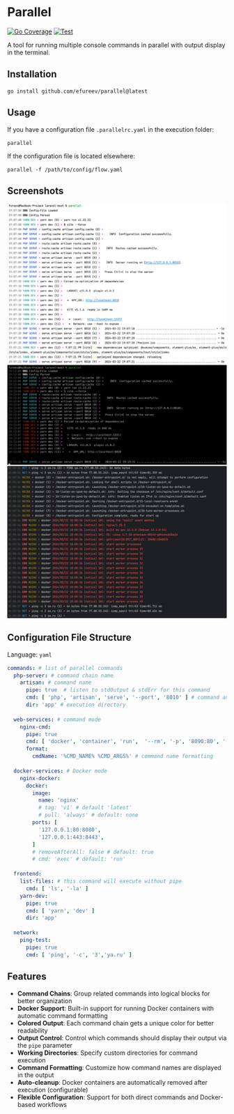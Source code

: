 # Parallel

[![Go Coverage](https://github.com/efureev/parallel/wiki/coverage.svg)](https://raw.githack.com/wiki/efureev/reggol/coverage.html)
[![Test](https://github.com/efureev/parallel/actions/workflows/test.yml/badge.svg)](https://github.com/efureev/parallel/actions/workflows/test.yml)

A tool for running multiple console commands in parallel with output display in the terminal.

## Installation

```shell script
go install github.com/efureev/parallel@latest
```


## Usage

If you have a configuration file `.parallelrc.yaml` in the execution folder:

```shell script
parallel
```


If the configuration file is located elsewhere:

```shell script
parallel -f /path/to/config/flow.yaml
```


## Screenshots

![screen1.png](.assets%2Fscreen1.png)
![sceen2.png](.assets%2Fsceen2.png)
![screen3.png](.assets%2Fscreen3.png)

## Configuration File Structure

Language: `yaml`

```yaml
commands: # list of parallel commands
  php-server: # command chain name
    artisan: # command name
      pipe: true  # listen to stdOutput & stdErr for this command
      cmd: [ 'php', 'artisan', 'serve', '--port', '8010' ] # command and its arguments
      dir: 'app' # execution directory

  web-services: # command mode
    nginx-cmd:
      pipe: true
      cmd: [ 'docker', 'container', 'run',  '--rm', '-p', '8090:80', '--name', 'nginx', 'nginx' ]
      format:
        cmdName: '%CMD_NAME% %CMD_ARGS%' # command name formatting

  docker-services: # Docker mode
    nginx-docker:
      docker:
        image:
          name: 'nginx'
          # tag: 'v1' # default 'latest'
          # pull: 'always' # default: none
        ports: [
          '127.0.0.1:80:8080',
          '127.0.0.1:443:8443',
        ]
        # removeAfterAll: false # default: true
        # cmd: 'exec' # default: 'run'

  frontend:
    list-files: # this command will execute without pipe
      cmd: [ 'ls', '-la' ]
    yarn-dev:
      pipe: true
      cmd: [ 'yarn', 'dev' ]
      dir: 'app'

  network:
    ping-test:
      pipe: true
      cmd: [ 'ping', '-c', '3','ya.ru' ]
```


## Features

- **Command Chains**: Group related commands into logical blocks for better organization
- **Docker Support**: Built-in support for running Docker containers with automatic command formatting
- **Colored Output**: Each command chain gets a unique color for better readability
- **Output Control**: Control which commands should display their output via the `pipe` parameter
- **Working Directories**: Specify custom directories for command execution
- **Command Formatting**: Customize how command names are displayed in the output
- **Auto-cleanup**: Docker containers are automatically removed after execution (configurable)
- **Flexible Configuration**: Support for both direct commands and Docker-based workflows